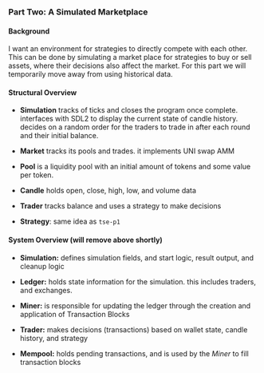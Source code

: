 ### Part Two: A Simulated Marketplace

#### Background
I want an environment for strategies to directly compete with each other. This can be done by simulating a market place for strategies to buy or sell assets, where their decisions also affect the market. For this part we will temporarily move away from using historical data.

#### Structural Overview
- **Simulation** tracks of ticks and closes the program once complete. interfaces with SDL2 to display the current state of candle history. decides on a random order for the traders to trade in after each round and their initial balance.

- **Market** tracks its pools and trades. it implements UNI swap AMM

- **Pool** is a liquidity pool with an initial amount of tokens and some value per token.

- **Candle** holds open, close, high, low, and volume data

- **Trader** tracks balance and uses a strategy to make decisions

- **Strategy**: same idea as `tse-p1`

#### System Overview (will remove above shortly)

- **Simulation:** defines simulation fields, and start logic, result output, and cleanup logic

- **Ledger:** holds state information for the simulation. this includes traders, and exchanges.

- **Miner:** is responsible for updating the ledger through the creation and application of Transaction Blocks

- **Trader:** makes decisions (transactions) based on wallet state, candle history, and strategy

- **Mempool:** holds pending transactions, and is used by the *Miner* to fill transaction blocks
